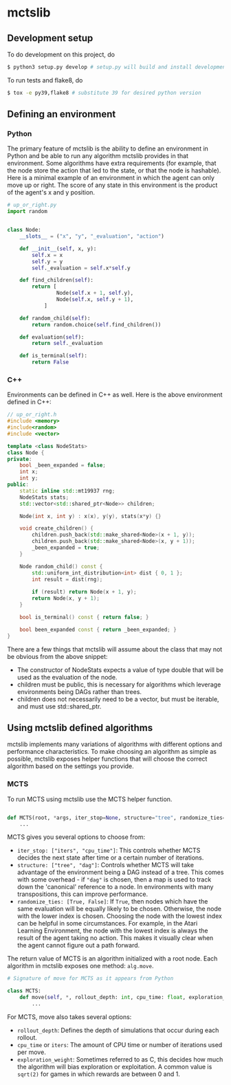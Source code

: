 # mctslib

## Development setup
To do development on this project, do
```sh
$ python3 setup.py develop # setup.py will build and install development version
```

To run tests and flake8, do
```sh
$ tox -e py39,flake8 # substitute 39 for desired python version
```

## Defining an environment

### Python
The primary feature of mctslib is the ability to define an environment in Python and be able to run
any algorithm mctslib provides in that environment. Some algorithms have extra requirements (for
example, that the node store the action that led to the state, or that the node is hashable). Here 
is a minimal example of an environment in which the agent can only move up or right. The score of any
state in this environment is the product of the agent's x and y position.

```python
# up_or_right.py
import random


class Node:
    __slots__ = ("x", "y", "_evaluation", "action")

    def __init__(self, x, y):
        self.x = x
        self.y = y
        self._evaluation = self.x*self.y

    def find_children(self):
        return [
                Node(self.x + 1, self.y),
                Node(self.x, self.y + 1),
            ]

    def random_child(self):
        return random.choice(self.find_children())

    def evaluation(self):
        return self._evaluation

    def is_terminal(self):
        return False
```


### C++
Environments can be defined in C++ as well. Here is the above environment defined in C++:
```cpp
// up_or_right.h
#include <memory>
#include<random>
#include <vector>

template <class NodeStats>
class Node {
private:
    bool _been_expanded = false;
    int x;
    int y;
public:
    static inline std::mt19937 rng;
    NodeStats stats;
    std::vector<std::shared_ptr<Node>> children;

    Node(int x, int y) : x(x), y(y), stats(x*y) {}

    void create_children() {
        children.push_back(std::make_shared<Node>(x + 1, y));
        children.push_back(std::make_shared<Node>(x, y + 1));
        _been_expanded = true;
    }

    Node random_child() const {
        std::uniform_int_distribution<int> dist { 0, 1 };
        int result = dist(rng);
        
        if (result) return Node(x + 1, y);
        return Node(x, y + 1);
    }

    bool is_terminal() const { return false; }

    bool been_expanded const { return _been_expanded; }
}
```

There are a few things that mctslib will assume about the class that may not be obvious from
the above snippet:

- The constructor of NodeStats expects a value of type double that will be used as the evaluation of the node.
- children must be public, this is necessary for algorithms which leverage environments being DAGs rather than trees.
- children does not necessarily need to be a vector, but must be iterable, and must use std::shared\_ptr.


## Using mctslib defined algorithms


mctslib implements many variations of algorithms with different options and performance characteristics.
To make choosing an algorithm as simple as possible, mctslib exposes helper functions that will choose
the correct algorithm based on the settings you provide.

### MCTS

To run MCTS using mctslib use the MCTS helper function.

```python

def MCTS(root, *args, iter_stop=None, structure="tree", randomize_ties=True, **kwargs):
    ...
```

MCTS gives you several options to choose from:

- `iter_stop: ["iters", "cpu_time"]`: This controls whether MCTS decides the next
state after time or a certain number of iterations.
- `structure: ["tree", "dag"]`: Controls whether MCTS will take advantage of the environment being
a DAG instead of a tree. This comes with some overhead - if `"dag"` is chosen, then a map is used to
track down the 'canonical' reference to a node. In environments with many transpositions, this can 
improve performance.
- `randomize_ties: [True, False]`: If `True`, then nodes which have the same evaluation will be 
equally likely to be chosen. Otherwise, the node with the lower index is chosen. Choosing the node with
the lowest index can be helpful in some circumstances. For example, in the Atari Learning Environment,
the node with the lowest index is always the result of the agent taking no action. This makes it visually
clear when the agent cannot figure out a path forward.


The return value of MCTS is an algorithm initialized with a root node. Each algorithm in mctslib
exposes one method: `alg.move`. 

```python
# Signature of move for MCTS as it appears from Python

class MCTS:
    def move(self, *, rollout_depth: int, cpu_time: float, exploration_weight: float) -> Node:
        ...
```

For MCTS, move also takes several options:

- `rollout_depth`: Defines the depth of simulations that occur during each rollout.
- `cpu_time` or `iters`: The amount of CPU time or number of iterations used per move.
- `exploration_weight`: Sometimes referred to as C, this decides how much the algorithm will bias
exploration or exploitation. A common value is `sqrt(2)` for games in which rewards are between 0 and 1.








